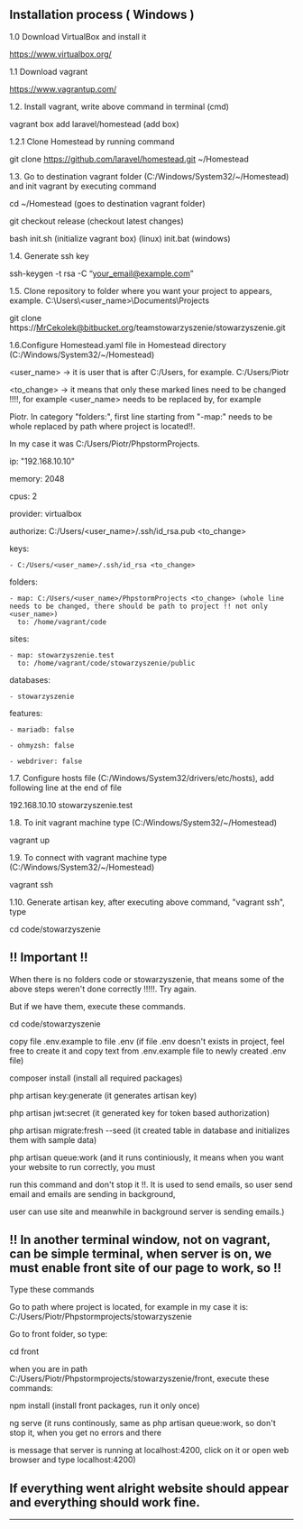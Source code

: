 ## Installation process ( Windows )

1.0 Download VirtualBox and install it

https://www.virtualbox.org/

1.1 Download vagrant

https://www.vagrantup.com/

1.2. Install vagrant, write above command in terminal (cmd)

vagrant box add laravel/homestead (add box)

1.2.1 Clone Homestead by running command

git clone https://github.com/laravel/homestead.git ~/Homestead

1.3. Go to destination vagrant folder (C:/Windows/System32/~/Homestead) and init vagrant by executing command

cd ~/Homestead (goes to destination vagrant folder)

git checkout release (checkout latest changes)

bash init.sh (initialize vagrant box) (linux)
init.bat (windows)

1.4. Generate ssh key

ssh-keygen -t rsa -C “your_email@example.com”

1.5. Clone repository to folder where you want your project to appears, example. C:\Users\\<user_name>\Documents\Projects

git clone https://MrCekolek@bitbucket.org/teamstowarzyszenie/stowarzyszenie.git

1.6.Configure Homestead.yaml file in Homestead directory (C:/Windows/System32/~/Homestead)

<user_name> -> it is user that is after C:/Users, for example. C:/Users/Piotr

<to_change> -> it means that only these marked lines need to be changed !!!!, for example <user_name> needs to be replaced by, for example

Piotr. In category "folders:", first line starting from "-map:" needs to be whole replaced by path where project is located!!.

In my case it was C:/Users/Piotr/PhpstormProjects.

ip: "192.168.10.10"

memory: 2048

cpus: 2

provider: virtualbox

authorize: C:/Users/<user_name>/.ssh/id_rsa.pub <to_change>

keys:

    - C:/Users/<user_name>/.ssh/id_rsa <to_change>

folders:

    - map: C:/Users/<user_name>/PhpstormProjects <to_change> (whole line needs to be changed, there should be path to project !! not only <user_name>)
      to: /home/vagrant/code

sites:

    - map: stowarzyszenie.test
      to: /home/vagrant/code/stowarzyszenie/public

databases:

    - stowarzyszenie

features:

    - mariadb: false
	
    - ohmyzsh: false
	
    - webdriver: false
	

1.7. Configure hosts file (C:/Windows/System32/drivers/etc/hosts), add following line at the end of file

192.168.10.10 stowarzyszenie.test

1.8. To init vagrant machine type (C:/Windows/System32/~/Homestead)

vagrant up

1.9. To connect with vagrant machine type (C:/Windows/System32/~/Homestead)

vagrant ssh

1.10. Generate artisan key, after executing above command, "vagrant ssh", type

cd code/stowarzyszenie

!! Important !!
---
When there is no folders code or stowarzyszenie, that means some of the above steps weren't done correctly !!!!!. Try again.

But if we have them, execute these commands.

cd code/stowarzyszenie

copy file .env.example to file .env (if file .env doesn't exists in project, feel free to create it and copy text from .env.example file to newly created .env file)

composer install (install all required packages)

php artisan key:generate (it generates artisan key)

php artisan jwt:secret (it generated key for token based authorization)

php artisan migrate:fresh --seed (it created table in database and initializes them with sample data)

php artisan queue:work (and it runs continiously, it means when you want your website to run correctly, you must

run this command and don't stop it !!. It is used to send emails, so user send email and emails are sending in background,

user can use site and meanwhile in background server is sending emails.)

!! In another terminal window, not on vagrant, can be simple terminal, when server is on, we must enable front site of our page to work, so !!
---

Type these commands

Go to path where project is located, for example in my case it is: C:/Users/Piotr/Phpstormprojects/stowarzyszenie

Go to front folder, so type:

cd front

when you are in path C:/Users/Piotr/Phpstormprojects/stowarzyszenie/front, execute these commands:

npm install (install front packages, run it only once)

ng serve (it runs continously, same as php artisan queue:work, so don't stop it, when you get no errors and there

is message that server is running at localhost:4200, click on it or open web browser and type localhost:4200)

If everything went alright website should appear and everything should work fine.
---


---
